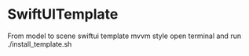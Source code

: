 # SwiftUITemplate
From model to scene swiftui template mvvm style 
open terminal and run 
./install_template.sh
